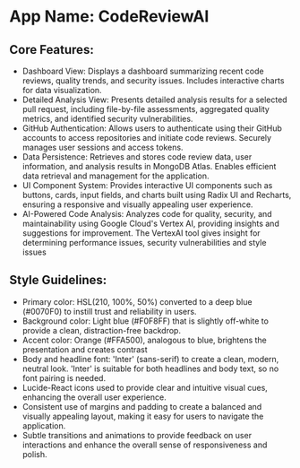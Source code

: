 # **App Name**: CodeReviewAI

## Core Features:

- Dashboard View: Displays a dashboard summarizing recent code reviews, quality trends, and security issues. Includes interactive charts for data visualization.
- Detailed Analysis View: Presents detailed analysis results for a selected pull request, including file-by-file assessments, aggregated quality metrics, and identified security vulnerabilities.
- GitHub Authentication: Allows users to authenticate using their GitHub accounts to access repositories and initiate code reviews. Securely manages user sessions and access tokens.
- Data Persistence: Retrieves and stores code review data, user information, and analysis results in MongoDB Atlas. Enables efficient data retrieval and management for the application.
- UI Component System: Provides interactive UI components such as buttons, cards, input fields, and charts built using Radix UI and Recharts, ensuring a responsive and visually appealing user experience.
- AI-Powered Code Analysis: Analyzes code for quality, security, and maintainability using Google Cloud's Vertex AI, providing insights and suggestions for improvement. The VertexAI tool gives insight for determining performance issues, security vulnerabilities and style issues

## Style Guidelines:

- Primary color: HSL(210, 100%, 50%) converted to a deep blue (#0070F0) to instill trust and reliability in users.
- Background color: Light blue (#F0F8FF) that is slightly off-white to provide a clean, distraction-free backdrop.
- Accent color: Orange (#FFA500), analogous to blue, brightens the presentation and creates contrast
- Body and headline font: 'Inter' (sans-serif) to create a clean, modern, neutral look. 'Inter' is suitable for both headlines and body text, so no font pairing is needed.
- Lucide-React icons used to provide clear and intuitive visual cues, enhancing the overall user experience.
- Consistent use of margins and padding to create a balanced and visually appealing layout, making it easy for users to navigate the application.
- Subtle transitions and animations to provide feedback on user interactions and enhance the overall sense of responsiveness and polish.